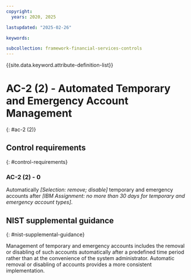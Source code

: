 ```yaml
---
copyright:
  years: 2020, 2025

lastupdated: "2025-02-26"

keywords:

subcollection: framework-financial-services-controls
---
```


{{site.data.keyword.attribute-definition-list}}

# AC-2 (2) -  Automated Temporary and Emergency Account Management
{: #ac-2 (2)}

## Control requirements
{: #control-requirements}



### AC-2 (2) - 0


Automatically _[Selection: remove; disable]_ temporary and emergency accounts after _[IBM Assignment: no more than 30 days for temporary and emergency account types]_.












## NIST supplemental guidance
{: #nist-supplemental-guidance}

Management of temporary and emergency accounts includes the removal or disabling of such accounts automatically after a predefined time period rather than at the convenience of the system administrator. Automatic removal or disabling of accounts provides a more consistent implementation.
